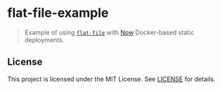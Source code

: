 # flat-file-example

> Example of using [`flat-file`](https://github.com/slogsdon/php-flat-file) with [Now](https://now.sh) Docker-based static deployments.

## License

This project is licensed under the MIT License. See [LICENSE](LICENSE) for details.

